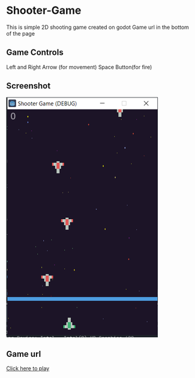 # Shooter-Game
 This is simple 2D shooting game created on godot
 Game url in the bottom of the page

 ## Game Controls 
 Left and Right Arrow (for movement)
 Space Button(for fire)

 ## Screenshot
 ![shooter Game](https://raw.githubusercontent.com/Msaif09/Shooter-Game/main/shooter-game.png)

 ## Game url
 [Click here to play](https://mohammad-saif.itch.io/shooter-game)

 

 
 
